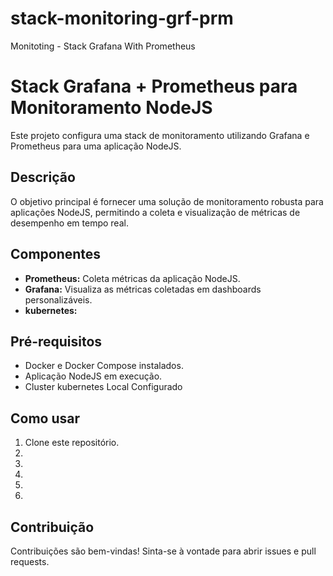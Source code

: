 # stack-monitoring-grf-prm
Monitoting - Stack Grafana With Prometheus


# Stack Grafana + Prometheus para Monitoramento NodeJS

Este projeto configura uma stack de monitoramento utilizando Grafana e Prometheus para uma aplicação NodeJS.

## Descrição

O objetivo principal é fornecer uma solução de monitoramento robusta para aplicações NodeJS, permitindo a coleta e visualização de métricas de desempenho em tempo real.

## Componentes

* **Prometheus:** Coleta métricas da aplicação NodeJS.
* **Grafana:** Visualiza as métricas coletadas em dashboards personalizáveis.
* **kubernetes:** 

## Pré-requisitos

* Docker e Docker Compose instalados.
* Aplicação NodeJS em execução.
* Cluster kubernetes Local Configurado

## Como usar

1.  Clone este repositório.
2.  
3.  
4.  
5.  
6.  

## Contribuição

Contribuições são bem-vindas! Sinta-se à vontade para abrir issues e pull requests.